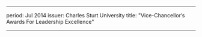 ---

period: Jul 2014
issuer: Charles Sturt University
title: "Vice-Chancellor’s Awards For Leadership Excellence"

---